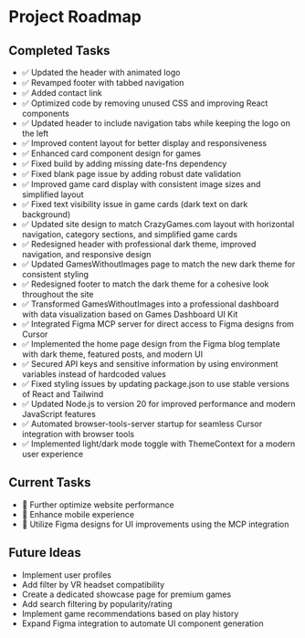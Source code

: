 # Project Roadmap

## Completed Tasks
- ✅ Updated the header with animated logo
- ✅ Revamped footer with tabbed navigation
- ✅ Added contact link
- ✅ Optimized code by removing unused CSS and improving React components
- ✅ Updated header to include navigation tabs while keeping the logo on the left
- ✅ Improved content layout for better display and responsiveness
- ✅ Enhanced card component design for games
- ✅ Fixed build by adding missing date-fns dependency
- ✅ Fixed blank page issue by adding robust date validation
- ✅ Improved game card display with consistent image sizes and simplified layout
- ✅ Fixed text visibility issue in game cards (dark text on dark background)
- ✅ Updated site design to match CrazyGames.com layout with horizontal navigation, category sections, and simplified game cards
- ✅ Redesigned header with professional dark theme, improved navigation, and responsive design
- ✅ Updated GamesWithoutImages page to match the new dark theme for consistent styling
- ✅ Redesigned footer to match the dark theme for a cohesive look throughout the site
- ✅ Transformed GamesWithoutImages into a professional dashboard with data visualization based on Games Dashboard UI Kit
- ✅ Integrated Figma MCP server for direct access to Figma designs from Cursor
- ✅ Implemented the home page design from the Figma blog template with dark theme, featured posts, and modern UI
- ✅ Secured API keys and sensitive information by using environment variables instead of hardcoded values
- ✅ Fixed styling issues by updating package.json to use stable versions of React and Tailwind
- ✅ Updated Node.js to version 20 for improved performance and modern JavaScript features
- ✅ Automated browser-tools-server startup for seamless Cursor integration with browser tools
- ✅ Implemented light/dark mode toggle with ThemeContext for a modern user experience

## Current Tasks
- 🔄 Further optimize website performance
- 🔄 Enhance mobile experience
- 🔄 Utilize Figma designs for UI improvements using the MCP integration

## Future Ideas
- Implement user profiles
- Add filter by VR headset compatibility
- Create a dedicated showcase page for premium games
- Add search filtering by popularity/rating
- Implement game recommendations based on play history
- Expand Figma integration to automate UI component generation 